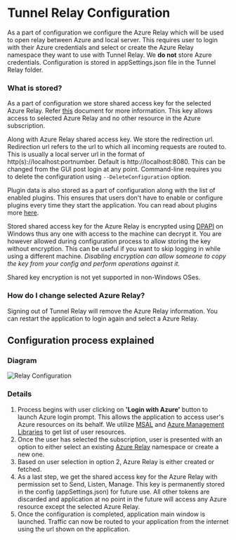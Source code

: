 # Tunnel Relay Configuration

As a part of configuration we configure the Azure Relay which will be used to open relay between Azure and local server. This requires user to login with their Azure credentials and select or create the Azure Relay namespace they want to use with Tunnel Relay. We __do not__ store Azure credentials. Configuration is stored in appSettings.json file in the Tunnel Relay folder. 

### What is stored?
As a part of configuration we store shared access key for the selected Azure Relay. Refer [this](https://docs.microsoft.com/en-us/azure/service-bus-messaging/service-bus-authentication-and-authorization) document for more information. This key allows access to selected Azure Relay and no other resource in the Azure subscription.

Along with Azure Relay shared access key. We store the redirection url. Redirection url refers to the url to which all incoming requests are routed to. This is usually a local server url in the format of http(s)://localhost:portnumber. Default is http://localhost:8080. This can be changed from the GUI post login at any point. Command-line requires you to delete the configuration using `--DeleteConfiguration` option.

Plugin data is also stored as a part of configuration along with the list of enabled plugins. This ensures that users don't have to enable or configure plugins every time they start the application. You can read about plugins more [here](PluginManagement.md).

Stored shared access key for the Azure Relay is encrypted using [DPAPI](https://msdn.microsoft.com/en-us/library/ms995355.aspx) on Windows thus any one with access to the machine can decrypt it. You are however allowed during configuration process to
allow storing the key without encryption. This can be useful if you want to skip logging in while using a different machine. *Disabling encryption can allow someone to copy the key from your config and perform operations against it.*

Shared key encryption is not yet supported in non-Windows OSes.

### How do I change selected Azure Relay?
Signing out of Tunnel Relay will remove the Azure Relay information. You can restart the application to login again and select a Azure Relay.

## Configuration process explained

### Diagram
![Relay Configuration](Configuration.png "Tunnel Relay Configuration")

### Details

1. Process begins with user clicking on __'Login with Azure'__ button to launch Azure login prompt. This allows the application to access user's Azure resources on its behalf. We utilize [MSAL](https://github.com/AzureAD/microsoft-authentication-library-for-dotnet) and [Azure Management Libraries](https://github.com/Azure/azure-sdk-for-net/tree/Fluent) to get list of user resources.
2. Once the user has selected the subscription, user is presented with an option to either select an existing [Azure Relay](https://azure.microsoft.com/en-us/services/service-bus/) namespace or create a new one.
3. Based on user selection in option 2, Azure Relay is either created or fetched.
4. As a last step, we get the shared access key for the Azure Relay with permission set to Send, Listen, Manage. This key is permanently stored in the config (appSettings.json) for future use. All other tokens are discarded and application at no point in the future will access any Azure resource except the selected Azure Relay.
5. Once the configuration is completed, application main window is launched. Traffic can now be routed to your application from the internet using the url shown on the application.
